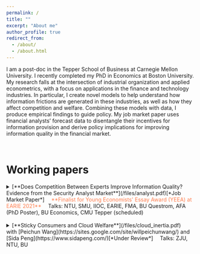 ```yaml
---
permalink: /
title: ""
excerpt: "About me"
author_profile: true
redirect_from:
  - /about/
  - /about.html
---
```


I am a post-doc in the Tepper School of Business at Carnegie Mellon University. I recently completed my PhD in Economics at Boston University. My research falls at the intersection of industrial organization and applied econometrics, with a focus on applications in the finance and technology industries. In particular, I create novel models to help understand how information frictions are generated in these industries, as well as how they affect competition and welfare. Combining these models with data, I produce empirical findings to guide policy. My job market paper uses financial analysts’ forecast data to disentangle their incentives for information provision and derive policy implications for improving information quality in the financial market.

<br>

# Working papers

<details>
<summary markdown='span'>
[**Does Competition Between Experts Improve Information Quality? Evidence from the Security Analyst Market**](/files/analyst.pdf)[*Job Market Paper*]           
<span style="color:coral">
&emsp;**Finalist for Young Economists' Essay Award (YEEA) at EARIE 2021**
</span>    
&emsp;Talks: NTU, SMU, IIOC, EARIE, FMA, BU Questrom, AFA (PhD Poster), BU Economics, CMU Tepper (scheduled)         
</summary>

* *Financial analysts are rewarded for being* ***the most accurate****. This leads them to distort their forecasts to differentiate themselves from their peers, but also disciplines their optimism bias. In the current market, the disciplinary effect dominates while both effects are present, so it is optimal to have moderate competition between analysts to both improve aggregate information and contain the distortion.*

<img src="/images/distortion.png" class = "center" width="600" />

<img src="/images/discipline.png" class = "center" width="600" />

</details>

<br>


<details>
<summary markdown='span'>
[**Sticky Consumers and Cloud Welfare**](/files/cloud_inertia.pdf)      
&emsp;with [Peichun Wang](https://sites.google.com/site/willpeichunwang/) and [Sida Peng](https://www.sidapeng.com/)[*Under Review*]      
&emsp;Talks: ZJU, NTU, BU
</summary>      

* *Cloud computing creates big welfare benefits, particularly for smaller firms, but we find that cloud customers are sticky to old cloud products, thus undermining cloud's benefits. Cloud migration services and introductory discounts, which incentivize firms to try new products, can improve both consumer welfare and provider revenue.*

<img src="/images/rd_cloud_inertia.png" class = "center" width = "600" />

</details>
